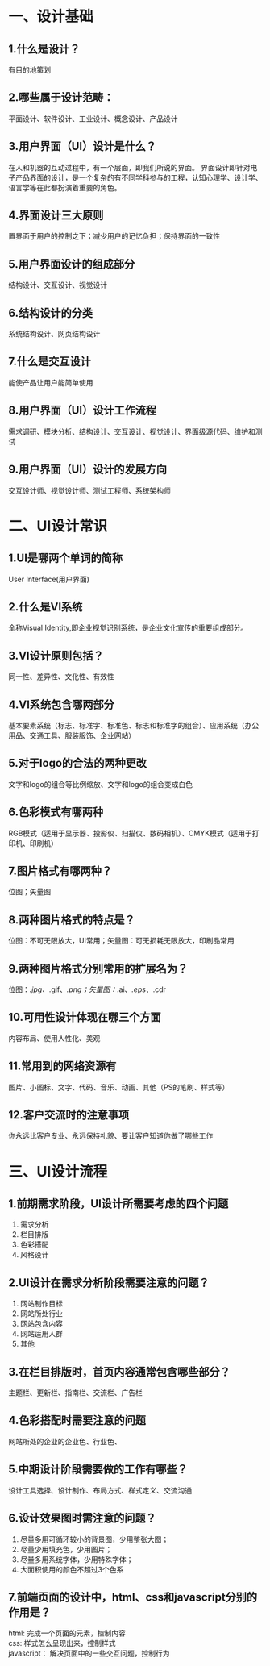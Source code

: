 # 一、设计基础
## 1.什么是设计？
有目的地策划
## 2.哪些属于设计范畴：
平面设计、软件设计、工业设计、概念设计、产品设计
## 3.用户界面（UI）设计是什么？
在人和机器的互动过程中，有一个层面，即我们所说的界面。
界面设计即针对电子产品界面的设计，是一个复杂的有不同学科参与的工程，认知心理学、设计学、语言学等在此都扮演着重要的角色。
## 4.界面设计三大原则
置界面于用户的控制之下；减少用户的记忆负担；保持界面的一致性
## 5.用户界面设计的组成部分
结构设计、交互设计、视觉设计
## 6.结构设计的分类
系统结构设计、网页结构设计
## 7.什么是交互设计
能使产品让用户能简单使用
## 8.用户界面（UI）设计工作流程
需求调研、模块分析、结构设计、交互设计、视觉设计、界面级源代码、维护和测试
## 9.用户界面（UI）设计的发展方向
交互设计师、视觉设计师、测试工程师、系统架构师
# 二、UI设计常识
## 1.UI是哪两个单词的简称
User Interface(用户界面)
## 2.什么是VI系统
全称Visual Identity,即企业视觉识别系统，是企业文化宣传的重要组成部分。
## 3.VI设计原则包括？
同一性、差异性、文化性、有效性
## 4.VI系统包含哪两部分
基本要素系统（标志、标准字、标准色、标志和标准字的组合）、应用系统（办公用品、交通工具、服装服饰、企业网站）
## 5.对于logo的合法的两种更改
文字和logo的组合等比例缩放、文字和logo的组合变成白色
## 6.色彩模式有哪两种
RGB模式（适用于显示器、投影仪、扫描仪、数码相机）、CMYK模式（适用于打印机、印刷机）
## 7.图片格式有哪两种？
位图；矢量图
## 8.两种图片格式的特点是？
位图：不可无限放大，UI常用；矢量图：可无损耗无限放大，印刷品常用
## 9.两种图片格式分别常用的扩展名为？
位图：*.jpg、*.gif、*.png；矢量图：*.ai、*.eps、*.cdr
## 10.可用性设计体现在哪三个方面
内容布局、使用人性化、美观
## 11.常用到的网络资源有
图片、小图标、文字、代码、音乐、动画、其他（PS的笔刷、样式等）
## 12.客户交流时的注意事项
你永远比客户专业、永远保持礼貌、要让客户知道你做了哪些工作
# 三、UI设计流程
## 1.前期需求阶段，UI设计所需要考虑的四个问题
1. 需求分析
2. 栏目排版
3. 色彩搭配
4. 风格设计
## 2.UI设计在需求分析阶段需要注意的问题？
1. 网站制作目标
2. 网站所处行业
3. 网站包含内容
4. 网站适用人群
5. 其他
## 3.在栏目排版时，首页内容通常包含哪些部分？
主题栏、更新栏、指南栏、交流栏、广告栏
## 4.色彩搭配时需要注意的问题
网站所处的企业的企业色、行业色、
## 5.中期设计阶段需要做的工作有哪些？
设计工具选择、设计制作、布局方式、样式定义、交流沟通
## 6.设计效果图时需注意的问题？
1. 尽量多用可循环较小的背景图，少用整张大图；
2. 尽量少用填充色，少用图片；
3. 尽量多用系统字体，少用特殊字体；
4. 大面积使用的颜色不超过3个色系
## 7.前端页面的设计中，html、css和javascript分别的作用是？
html:
完成一个页面的元素，控制内容  
css:
样式怎么呈现出来，控制样式  
javascript：
解决页面中的一些交互问题，控制行为

